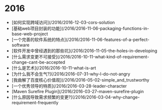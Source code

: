 # 2016
* [如何实现跨域访问](/2016/2016-12-03-cors-solution
* [基础web项目封装的功能](/2016/2016-11-06-packaging-functions-in-base-web-project
* [一个完善的软件系统的特点](/2016/2016-11-06-features-of-a-perfect-software
* [软件开发中曾经遇到的那些坑](/2016/2016-11-05-the-holes-in-developing
* [什么需求变更不可接受](/2016/2016-10-11-what-kind-of-requirement-change-cant-be-accepted
* [什么是艺术](/2016/2016-10-11-what-is-art
* [为什么我不会生气?](/2016/2016-07-31-why-I-do-not-angry
* [我曲解了百度核心价值观](/2016/2016-05-02-simple_and_trustworthy
* [一个优秀领导的特质](/2016/2016-03-28-leader-character
* [Maven Surefire Plugin](/2016/2016-03-27-maven-surefire-plugin
* [什么原因导致需求频繁的变更?](/2016/2016-03-04-why-change-requirement-frequently
